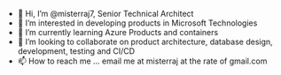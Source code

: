 - 👋 Hi, I’m @misterraj7, Senior Technical Architect
- 👀 I’m interested in developing products in Microsoft Technologies
- 🌱 I’m currently learning Azure Products and containers
- 💞️ I’m looking to collaborate on product architecture, database design, development, testing and CI/CD 
- 📫 How to reach me ... email me at misterraj at the rate of gmail.com

<!---
misterraj7/misterraj7 is a ✨ special ✨ repository because its `README.md` (this file) appears on your GitHub profile.
You can click the Preview link to take a look at your changes.
--->
